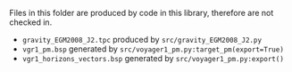 Files in this folder are produced by code in this library, therefore are not checked in.

* `gravity_EGM2008_J2.tpc` produced by `src/gravity_EGM2008_J2.py`
* `vgr1_pm.bsp` generated by `src/voyager1_pm.py:target_pm(export=True)`
* `vgr1_horizons_vectors.bsp` generated by `src/voyager1_pm.py:export()`
